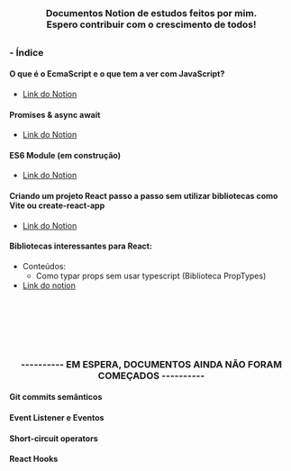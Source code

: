 ## <h3 align="center"> Documentos Notion de estudos feitos por mim.<br>Espero contribuir com o crescimento de todos!</h3> 
##


### - Índice

#### O que é o EcmaScript e o que tem a ver com JavaScript?
  - <a href="https://fuzzy-tip-309.notion.site/O-EcmaScript-0c34d44d2bfb4f19a9bdbf950ab7cec2"> Link do Notion </a>

#### Promises & async await
  - <a href="https://fuzzy-tip-309.notion.site/Promises-async-await-26277d643d0043e08452cb0d164a7161"> Link do Notion </a>

#### ES6 Module (em construção)
  - <a href="https://fuzzy-tip-309.notion.site/JavaScript-module-91eb085693e5486a92d7c1971dfb28bb"> Link do Notion </a>

#### Criando um projeto React passo a passo sem utilizar bibliotecas como Vite ou create-react-app 
  - <a href="https://www.notion.so/Criando-um-projeto-React-passo-a-passo-sem-utilizar-bibliotecas-como-Vite-ou-create-react-app-f232e60a076b418d9ba39edc787cd5a9"> Link do Notion </a>
  
#### Bibliotecas interessantes para React:
  - Conteúdos:
    - Como typar props sem usar typescript (Biblioteca PropTypes)
  - <a href="https://www.notion.so/BIbliotecas-interessantes-React-0818ebbc26f24eaea913dc225084318c?pvs=4"> Link do notion </a>


<br><br><br><br><br>
<h3 align="center">---------- EM ESPERA, DOCUMENTOS AINDA NÃO FORAM COMEÇADOS ----------</h3>
  
  
  
#### Git commits semânticos

#### Event Listener e Eventos

#### Short-circuit operators

#### React Hooks
